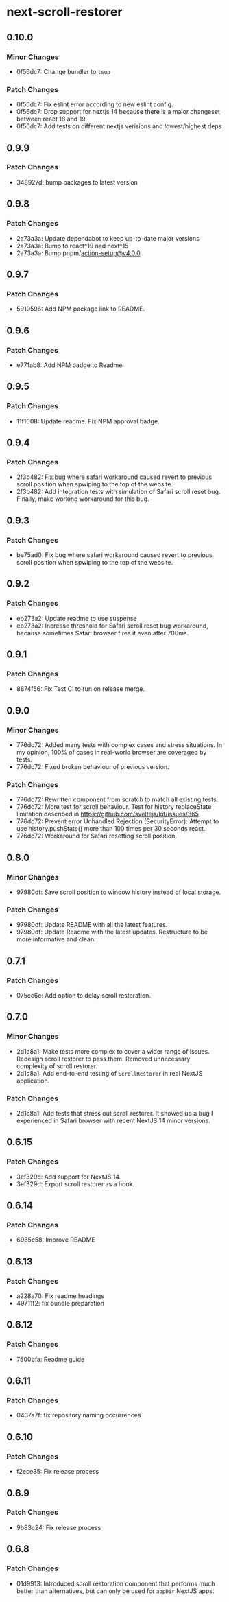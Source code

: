 # next-scroll-restorer

## 0.10.0

### Minor Changes

- 0f56dc7: Change bundler to `tsup`

### Patch Changes

- 0f56dc7: Fix eslint error according to new eslint config.
- 0f56dc7: Drop support for nextjs 14 because there is a major changeset between react 18 and 19
- 0f56dc7: Add tests on different nextjs verisions and lowest/highest deps

## 0.9.9

### Patch Changes

- 348927d: bump packages to latest version

## 0.9.8

### Patch Changes

- 2a73a3a: Update dependabot to keep up-to-date major versions
- 2a73a3a: Bump to react^19 nad next^15
- 2a73a3a: Bump pnpm/action-setup@v4.0.0

## 0.9.7

### Patch Changes

- 5910596: Add NPM package link to README.

## 0.9.6

### Patch Changes

- e771ab8: Add NPM badge to Readme

## 0.9.5

### Patch Changes

- 11f1008: Update readme. Fix NPM approval badge.

## 0.9.4

### Patch Changes

- 2f3b482: Fix bug where safari workaround caused revert to previous scroll position when spwiping to the top of the website.
- 2f3b482: Add integration tests with simulation of Safari scroll reset bug.
  Finally, make working workaround for this bug.

## 0.9.3

### Patch Changes

- be75ad0: Fix bug where safari workaround caused revert to previous scroll position when spwiping to the top of the website.

## 0.9.2

### Patch Changes

- eb273a2: Update readme to use suspense
- eb273a2: Increase threshold for Safari scroll reset bug workaround, because sometimes Safari browser fires it even after 700ms.

## 0.9.1

### Patch Changes

- 8874f56: Fix Test CI to run on release merge.

## 0.9.0

### Minor Changes

- 776dc72: Added many tests with complex cases and stress situations. In my opinion, 100% of cases in real-world browser are coveraged by tests.
- 776dc72: Fixed broken behaviour of previous version.

### Patch Changes

- 776dc72: Rewritten component from scratch to match all existing tests.
- 776dc72: More test for scroll behaviour. Test for history replaceState limitation described in https://github.com/sveltejs/kit/issues/365
- 776dc72: Prevent error Unhandled Rejection (SecurityError): Attempt to use history.pushState() more than 100 times per 30 seconds react.
- 776dc72: Workaround for Safari resetting scroll position.

## 0.8.0

### Minor Changes

- 97980df: Save scroll position to window history instead of local storage.

### Patch Changes

- 97980df: Update README with all the latest features.
- 97980df: Update Readme with the latest updates. Restructure to be more informative and clean.

## 0.7.1

### Patch Changes

- 075cc6e: Add option to delay scroll restoration.

## 0.7.0

### Minor Changes

- 2d1c8a1: Make tests more complex to cover a wider range of issues. Redesign scroll restorer to pass them. Removed unnecessary complexity of scroll restorer.
- 2d1c8a1: Add end-to-end testing of `ScrollRestorer` in real NextJS application.

### Patch Changes

- 2d1c8a1: Add tests that stress out scroll restorer. It showed up a bug I experienced in Safari browser with recent NextJS 14 minor versions.

## 0.6.15

### Patch Changes

- 3ef329d: Add support for NextJS 14.
- 3ef329d: Export scroll restorer as a hook.

## 0.6.14

### Patch Changes

- 6985c58: Improve README

## 0.6.13

### Patch Changes

- a228a70: Fix readme headings
- 49711f2: fix bundle preparation

## 0.6.12

### Patch Changes

- 7500bfa: Readme guide

## 0.6.11

### Patch Changes

- 0437a7f: fix repository naming occurrences

## 0.6.10

### Patch Changes

- f2ece35: Fix release process

## 0.6.9

### Patch Changes

- 9b83c24: Fix release process

## 0.6.8

### Patch Changes

- 01d9913: Introduced scroll restoration component that performs much better than alternatives, but can only be used for `appDir` NextJS apps.
